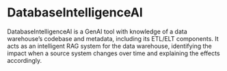 # DatabaseIntelligenceAI
DatabaseIntelligenceAI is a GenAI tool with knowledge of a data warehouse’s codebase and metadata, including its ETL/ELT components. It acts as an intelligent RAG system for the data warehouse, identifying the impact when a source system changes over time and explaining the effects accordingly.

